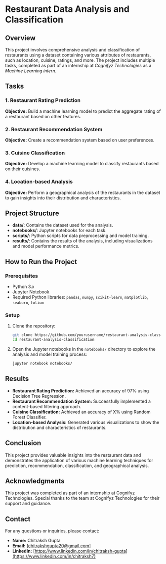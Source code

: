 # Restaurant Data Analysis and Classification

## Overview
This project involves comprehensive analysis and classification of restaurants using a dataset containing various attributes of restaurants, such as location, cuisine, ratings, and more. The project includes multiple tasks, completed as part of an internship at *Cognifyz Technologies* as a *Machine Learning intern*.

## Tasks

### 1. Restaurant Rating Prediction
**Objective:** Build a machine learning model to predict the aggregate rating of a restaurant based on other features.

### 2. Restaurant Recommendation System
**Objective:** Create a recommendation system based on user preferences.

### 3. Cuisine Classification
**Objective:** Develop a machine learning model to classify restaurants based on their cuisines.

### 4. Location-based Analysis
**Objective:** Perform a geographical analysis of the restaurants in the dataset to gain insights into their distribution and characteristics.

## Project Structure
- **data/**: Contains the dataset used for the analysis.
- **notebooks/**: Jupyter notebooks for each task.
- **scripts/**: Python scripts for data preprocessing and model training.
- **results/**: Contains the results of the analysis, including visualizations and model performance metrics.

## How to Run the Project

### Prerequisites
- Python 3.x
- Jupyter Notebook
- Required Python libraries: `pandas`, `numpy`, `scikit-learn`, `matplotlib`, `seaborn`, `folium`

### Setup
1. Clone the repository:
    ```sh
    git clone https://github.com/yourusername/restaurant-analysis-classification.git
    cd restaurant-analysis-classification
    ```



2. Open the Jupyter notebooks in the `notebooks/` directory to explore the analysis and model training process:
    ```sh
    jupyter notebook notebooks/
    ```

## Results
- **Restaurant Rating Prediction:** Achieved an accuracy of 97% using Decision Tree Regression.
- **Restaurant Recommendation System:** Successfully implemented a content-based filtering approach.
- **Cuisine Classification:** Achieved an accuracy of X% using Random Forest Classifier.
- **Location-based Analysis:** Generated various visualizations to show the distribution and characteristics of restaurants.

## Conclusion
This project provides valuable insights into the restaurant data and demonstrates the application of various machine learning techniques for prediction, recommendation, classification, and geographical analysis.

## Acknowledgments
This project was completed as part of an internship at Cognifyz Technologies. Special thanks to the team at Cognifyz Technologies for their support and guidance.

## Contact
For any questions or inquiries, please contact:
- **Name:** Chitraksh Gupta
- **Email:** [chitrakshgupta20@gmail.com]
- **LinkedIn:** [https://www.linkedin.com/in/chitraksh-gupta](https://www.linkedin.com/in/chitraksh7)


